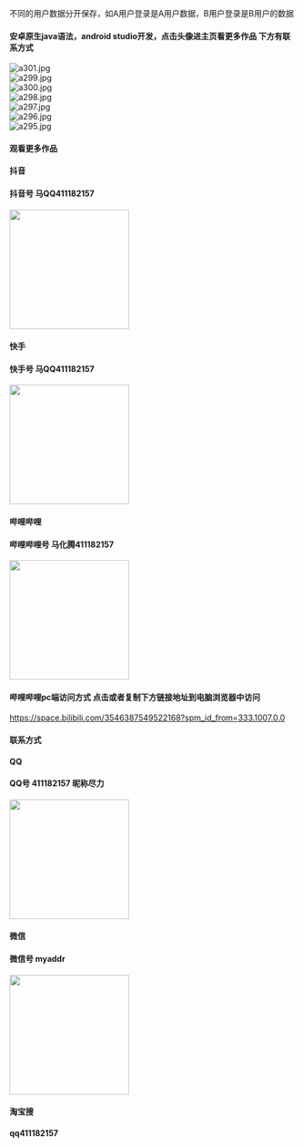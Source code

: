 不同的用户数据分开保存，如A用户登录是A用户数据，B用户登录是B用户的数据

#### 安卓原生java语法，android studio开发，点击头像进主页看更多作品 下方有联系方式

 <img src='https://img.alicdn.com/imgextra/i1/1658540494/O1CN01vSEie81FWIcFAAQet_!!1658540494.jpg' alt='a301.jpg' /></br> 
 <img src='https://img.alicdn.com/imgextra/i4/1658540494/O1CN0153YKSI1FWIcF3XIHL_!!1658540494.jpg' alt='a299.jpg' /></br> 
 <img src='https://img.alicdn.com/imgextra/i2/1658540494/O1CN01yQp87H1FWIcD0JzhG_!!1658540494.jpg' alt='a300.jpg' /></br> 
 <img src='https://img.alicdn.com/imgextra/i3/1658540494/O1CN01VHLPD51FWIcF3YyFx_!!1658540494.jpg' alt='a298.jpg' /></br> 
 <img src='https://img.alicdn.com/imgextra/i4/1658540494/O1CN01eJ0Bcd1FWIcAGEZdI_!!1658540494.jpg' alt='a297.jpg' /></br> 
 <img src='https://img.alicdn.com/imgextra/i4/1658540494/O1CN01sWZEtb1FWIcD5Mq2C_!!1658540494.jpg' alt='a296.jpg' /></br> 
 <img src='https://img.alicdn.com/imgextra/i1/1658540494/O1CN01j3IQ8y1FWIcEcSnMB_!!1658540494.jpg' alt='a295.jpg' /></br>

#### 观看更多作品

#### 抖音
#### 抖音号  马QQ411182157
<img src="https://gitee.com/QQ411182157/mingpian/raw/master/douyin.png" width="210px">

#### 快手
#### 快手号  马QQ411182157

<img src="https://gitee.com/QQ411182157/mingpian/raw/master/kuaishou.jpg" width="210px">

#### 哔哩哔哩
#### 哔哩哔哩号  马化腾411182157

<img src="https://gitee.com/QQ411182157/mingpian/raw/master/bili.png" width="210px">

#### 哔哩哔哩pc端访问方式 点击或者复制下方链接地址到电脑浏览器中访问

https://space.bilibili.com/3546387549522168?spm_id_from=333.1007.0.0


#### 联系方式
#### QQ
#### QQ号 411182157 昵称尽力

<img src="https://gitee.com/QQ411182157/mingpian/raw/master/qq.jpg" width="210px">

#### 微信
#### 微信号 myaddr

<img src="https://gitee.com/QQ411182157/mingpian/raw/master/weixin.png" width="210px">

#### 淘宝搜
#### qq411182157
